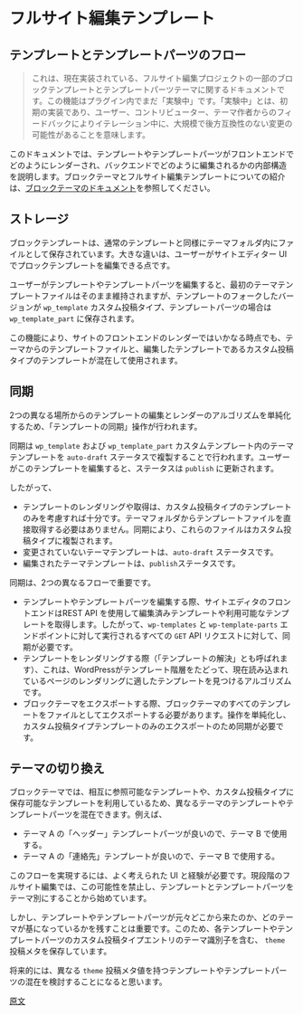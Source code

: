 <!--
# Full Site Editing Templates
 -->
# フルサイト編集テンプレート

<!--
## Template and template part flows
 -->
## テンプレートとテンプレートパーツのフロー

<!--
<div class="callout callout-alert">
This is the documentation for the current implementation of the block templates and template parts themes. This is part of the Full Site Editing project. These features are still experimental in the plugin. “Experimental” means this is just an early implementation that is subject to potential drastic and breaking changes in iterations based on feedback from users, contributors, and theme authors.
</div>
 -->
> これは、現在実装されている、フルサイト編集プロジェクトの一部のブロックテンプレートとテンプレートパーツテーマに関するドキュメントです。この機能はプラグイン内でまだ「実験中」です。「実験中」とは、初期の実装であり、ユーザー、コントリビューター、テーマ作者からのフィードバックによりイテレーション中に、大規模で後方互換性のない変更の可能性があることを意味します。

<!--
This document will explain the internals of how templates and templates parts are rendered in the frontend and edited in the backend. For an introduction about block themes and Full site editing templates, refer to the [block theme documentation](/docs/how-to-guides/themes/block-theme-overview.md).
 -->
このドキュメントでは、テンプレートやテンプレートパーツがフロントエンドでどのようにレンダーされ、バックエンドでどのように編集されるかの内部構造を説明します。ブロックテーマとフルサイト編集テンプレートについての紹介は、[ブロックテーマのドキュメント](https://ja.wordpress.org/team/handbook/block-editor/how-to-guides/themes/block-theme-overview/)を参照してください。

<!--
## Storage
 -->
## ストレージ

<!--
Just like the regular templates, the block templates live initially as files in the theme folder but the main difference is that the user can edit these templates in the UI in the Site Editor.
 -->
ブロックテンプレートは、通常のテンプレートと同様にテーマフォルダ内にファイルとして保存されています。大きな違いは、ユーザーがサイトエディター UI でプロックテンプレートを編集できる点です。

<!--
When a user edits a template (or template-part), the initial theme template file is kept as is but a forked version of the template is saved to the `wp_template` custom post type (or `wp_template_part` for template parts).
 -->
ユーザーがテンプレートやテンプレートパーツを編集すると、最初のテーマテンプレートファイルはそのまま維持されますが、テンプレートのフォークしたバージョンが `wp_template` カスタム投稿タイプ、テンプレートパーツの場合は `wp_template_part` に保存されます。

<!--
These capabilities mean that at any point in time, a mix of template files (from the theme) and CPT templates (the edited templates) are used to render the frontend of the site.
 -->
この機能により、サイトのフロントエンドのレンダーではいかなる時点でも、テーマからのテンプレートファイルと、編集したテンプレートであるカスタム投稿タイプのテンプレートが混在して使用されます。

<!--
## Synchronization
 -->
## 同期

<!--
In order to simplify the algorithm used to edit and render the templates from two different places, we performed an operation called "template synchronization".
 -->
2つの異なる場所からのテンプレートの編集とレンダーのアルゴリズムを単純化するため、「テンプレートの同期」操作が行われます。

<!--
The synchronization consists of duplicating the theme templates in the `wp_template` (and `wp_template_part`) custom templates with an `auto-draft` status. When a user edits these templates, the status is updated to `publish`.
 -->
同期は `wp_template` および `wp_template_part` カスタムテンプレート内のテーマテンプレートを `auto-draft` ステータスで複製することで行われます。ユーザーがこのテンプレートを編集すると、ステータスは `publish` に更新されます。

<!--
This means:
 -->
したがって、

<!--
-   The rendering/fetching of templates only need to consider the custom post type templates. It is not necessary to fetch the template files from the theme folder directly. The synchronization will ensure these are duplicated in the CPT.
-   Untouched theme templates have the `auto-draft` status.
-   Edited theme templates have the `publish` status.
 -->
-   テンプレートのレンダリングや取得は、カスタム投稿タイプのテンプレートのみを考慮すれば十分です。テーマフォルダからテンプレートファイルを直接取得する必要はありません。同期により、これらのファイルはカスタム投稿タイプに複製されます。
-   変更されていないテーマテンプレートは、`auto-draft` ステータスです。
-   編集されたテーマテンプレートは、`publish`ステータスです。

<!--
The synchronization is important for two different flows:
 -->
同期は、2つの異なるフローで重要です。

<!--
-   When editing the template and template parts, the site editor frontend fetches the edited and available templates through the REST API. This means that for all `GET` API requests performed to the `wp-templates` and `wp-template-parts` endpoint synchronization is required.
-   When rendering a template (sometimes referred to as "resolving a template"): this is the algorithm that WordPress follows to traverse the template hierarchy and find the right template to render for the current page being loaded.
-   When exporting a block theme, we need to export all its templates back as files. The synchronization is required to simplify the operation and only export the CPT templates.
 -->
-   テンプレートやテンプレートパーツを編集する際、サイトエディタのフロントエンドはREST API を使用して編集済みテンプレートや利用可能なテンプレートを取得します。したがって、`wp-templates` と `wp-template-parts` エンドポイントに対して実行されるすべての `GET` API リクエストに対して、同期が必要です。
-   テンプレートをレンダリングする際（「テンプレートの解決」とも呼ばれます）、これは、WordPressがテンプレート階層をたどって、現在読み込まれているページのレンダリングに適したテンプレートを見つけるアルゴリズムです。
-   ブロックテーマをエクスポートする際、ブロックテーマのすべてのテンプレートをファイルとしてエクスポートする必要があります。操作を単純化し、カスタム投稿タイプテンプレートのみのエクスポートのため同期が必要です。

<!--
## Switching themes
 -->
## テーマの切り換え

<!--
Since block themes make use of templates that can refer to each other and that can be saved to a custom post type, it becomes possible to mix templates and template parts from different themes. For example:
 -->
ブロックテーマでは、相互に参照可能なテンプレートや、カスタム投稿タイプに保存可能なテンプレートを利用しているため、異なるテーマのテンプレートやテンプレートパーツを混在できます。例えば、

<!--
-   A user might like the "header" template part of theme A and would like to use it in theme B.
-   A user might like the "contact" template from theme A and would like to use it in theme B.
 -->
-   テーマ A の「ヘッダー」テンプレートパーツが良いので、テーマ B で使用する。
-   テーマ A の「連絡先」テンプレートが良いので、テーマ B で使用する。

<!--
Enabling these flows will require well thought UIs and experience. For the current phase of Full-site editing, we're starting by forbidding these possibilities and making template and template-parts theme specific.
 -->
このフローを実現するには、よく考えられた UI と経験が必要です。現段階のフルサイト編集では、この可能性を禁止し、テンプレートとテンプレートパーツをテーマ別にすることから始めています。

<!--
That said, it is still important to keep track of where the template and template part come from initially. From which theme, it's based. We do so by saving a `theme` post meta containing the theme identifier for each template and template part CPT entry.
 -->
しかし、テンプレートやテンプレートパーツが元々どこから来たのか、どのテーマが基になっているかを残すことは重要です。このため、各テンプレートやテンプレートパーツのカスタム投稿タイプエントリのテーマ識別子を含む、 `theme` 投稿メタを保存しています。

<!--
In the future, we might consider allowing the user to mix template and template parts with different `theme` post meta values.
 -->
将来的には、異なる `theme` 投稿メタ値を持つテンプレートやテンプレートパーツの混在を検討することになると思います。

[原文](https://github.com/WordPress/gutenberg/blob/trunk/docs/explanations/architecture/full-site-editing-templates.md)
